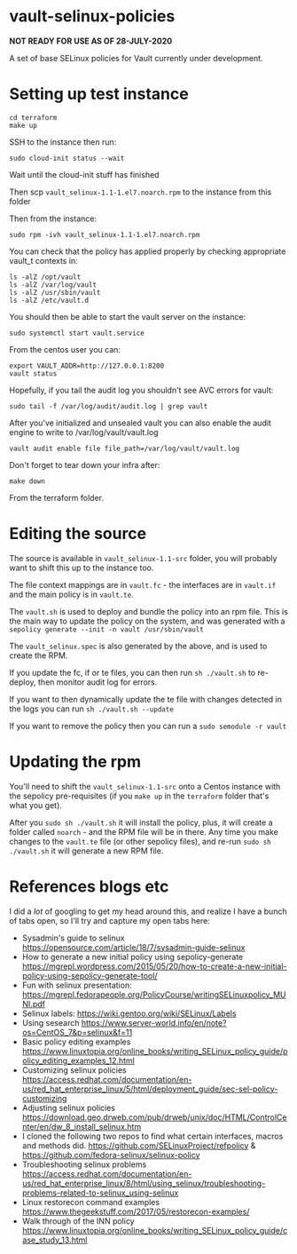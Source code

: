 # vault-selinux-policies

**NOT READY FOR USE AS OF 28-JULY-2020**

A set of base SELinux policies for Vault currently under development.

# Setting up test instance

```
cd terraform
make up
```

SSH to the instance then run:

```
sudo cloud-init status --wait
```

Wait until the cloud-init stuff has finished

Then scp `vault_selinux-1.1-1.el7.noarch.rpm` to the instance from this folder

Then from the instance:

```
sudo rpm -ivh vault_selinux-1.1-1.el7.noarch.rpm
```

You can check that the policy has applied properly by checking appropriate vault_t contexts in:

```
ls -alZ /opt/vault
ls -alZ /var/log/vault
ls -alZ /usr/sbin/vault
ls -alZ /etc/vault.d
```

You should then be able to start the vault server on the instance:

```
sudo systemctl start vault.service
```

From the centos user you can:
```
export VAULT_ADDR=http://127.0.0.1:8200
vault status
```

Hopefully, if you tail the audit log you shouldn't see AVC errors for vault:

```
sudo tail -f /var/log/audit/audit.log | grep vault
```

After you've initialized and unsealed vault you can also enable the audit engine to write to /var/log/vault/vault.log

```
vault audit enable file file_path=/var/log/vault/vault.log
```

Don't forget to tear down your infra after:

```
make down
```

From the terraform folder.

# Editing the source

The source is available in `vault_selinux-1.1-src` folder, you will probably want to shift this up to the instance too.

The file context mappings are in `vault.fc` - the interfaces are in `vault.if` and the main policy is in `vault.te`.

The `vault.sh` is used to deploy and bundle the policy into an rpm file. This is the main way to update the policy on the system, and was generated with a `sepolicy generate --init -n vault /usr/sbin/vault`

The `vault_selinux.spec` is also generated by the above, and is used to create the RPM.

If you update the fc, if or te files, you can then run `sh ./vault.sh` to re-deploy, then monitor audit log for errors.

If you want to then dynamically update the te file with changes detected in the logs you can run `sh ./vault.sh --update`

If you want to remove the policy then you can run a `sudo semodule -r vault`

# Updating the rpm

You'll need to shift the `vault_selinux-1.1-src` onto a Centos instance with the sepolicy pre-requisites (if you `make up` in the `terraform` folder that's what you get).

After you `sudo sh ./vault.sh` it will install the policy, plus, it will create a folder called `noarch` - and the RPM file will be in there. Any time you make changes to the `vault.te` file (or other sepolicy files), and re-run `sudo sh ./vault.sh` it will generate a new RPM file.

# References blogs etc

I did a _lot_ of googling to get my head around this, and realize I have a bunch of tabs open, so I'll try and capture my open tabs here:

* Sysadmin's guide to selinux https://opensource.com/article/18/7/sysadmin-guide-selinux
* How to generate a new initial policy using sepolicy-generate https://mgrepl.wordpress.com/2015/05/20/how-to-create-a-new-initial-policy-using-sepolicy-generate-tool/
* Fun with selinux presentation: https://mgrepl.fedorapeople.org/PolicyCourse/writingSELinuxpolicy_MUNI.pdf
* Selinux labels: https://wiki.gentoo.org/wiki/SELinux/Labels
* Using sesearch https://www.server-world.info/en/note?os=CentOS_7&p=selinux&f=11
* Basic policy editing examples https://www.linuxtopia.org/online_books/writing_SELinux_policy_guide/policy_editing_examples_12.html
* Customizing selinux policies https://access.redhat.com/documentation/en-us/red_hat_enterprise_linux/5/html/deployment_guide/sec-sel-policy-customizing
* Adjusting selinux policies https://download.geo.drweb.com/pub/drweb/unix/doc/HTML/ControlCenter/en/dw_8_install_selinux.htm
* I cloned the following two repos to find what certain interfaces, macros and methods did. https://github.com/SELinuxProject/refpolicy & https://github.com/fedora-selinux/selinux-policy
* Troubleshooting selinux problems https://access.redhat.com/documentation/en-us/red_hat_enterprise_linux/8/html/using_selinux/troubleshooting-problems-related-to-selinux_using-selinux
* Linux restorecon command examples https://www.thegeekstuff.com/2017/05/restorecon-examples/
* Walk through of the INN policy https://www.linuxtopia.org/online_books/writing_SELinux_policy_guide/case_study_13.html 


